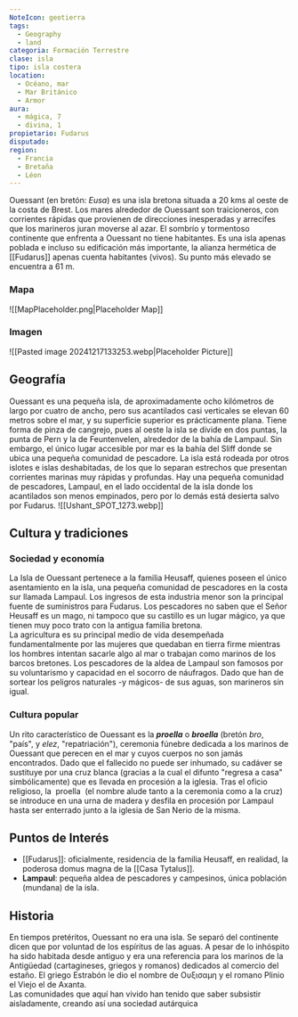 ```yaml
---
NoteIcon: geotierra
tags:
  - Geography 
  - land 
categoria: Formación Terrestre
clase: isla
tipo: isla costera
location: 
  - Océano, mar 
  - Mar Británico
  - Armor 
aura:
  - mágica, 7
  - divina, 1
propietario: Fudarus 
disputado: 
region:
  - Francia 
  - Bretaña 
  - Léon 
---
```





Ouessant (en bretón: *Eusa*) es una isla bretona situada a 20 kms al oeste de la costa de Brest. Los mares alrededor de Ouessant son traicioneros, con corrientes rápidas que provienen de direcciones inesperadas y arrecifes que los marineros juran moverse al azar. El sombrío y tormentoso continente que enfrenta a Ouessant no tiene habitantes. Es una isla apenas poblada e incluso su edificación más importante, la alianza hermética de [[Fudarus]] apenas cuenta habitantes (vivos).  Su punto más elevado se encuentra a 61 m. 


### Mapa
![[MapPlaceholder.png|Placeholder Map]]

### Imagen
![[Pasted image 20241217133253.webp|Placeholder Picture]]


## Geografía 
Ouessant es una pequeña isla, de aproximadamente ocho kilómetros de largo por cuatro de ancho, pero sus acantilados casi verticales se elevan 60 metros sobre el mar, y su superficie superior es prácticamente plana. 
Tiene forma de pinza de cangrejo, pues al oeste la isla se divide en dos puntas, la punta de Pern y la de Feuntenvelen, alrededor de la bahía de Lampaul. Sin embargo, el único lugar accesible por mar es la bahía del Sliff donde se ubica una pequeña comunidad de pescadore. La isla está rodeada por otros islotes e islas deshabitadas, de los que lo separan estrechos que presentan corrientes marinas muy rápidas y profundas. Hay una pequeña comunidad de pescadores, Lampaul, en el lado occidental de la isla donde los acantilados son menos empinados, pero por lo demás está desierta salvo por Fudarus.
![[Ushant_SPOT_1273.webp]]

## Cultura  y tradiciones
### Sociedad y economía
La Isla de Ouessant pertenece a la familia Heusaff, quienes poseen el único asentamiento en la isla, una pequeña comunidad de pescadores en la costa sur llamada Lampaul. Los ingresos de esta industria menor son la principal fuente de suministros para Fudarus. Los pescadores no saben que el Señor Heusaff es un mago, ni tampoco que su castillo es un lugar mágico, ya que tienen muy poco trato con la antigua familia bretona.  
La agricultura es su principal medio de vida desempeñada fundamentalmente por las mujeres que quedaban en tierra firme mientras los hombres intentan sacarle algo al mar o trabajan como marinos de los barcos bretones.  Los pescadores de la aldea de Lampaul son famosos por su voluntarismo y capacidad en el socorro de náufragos. Dado que han de sortear los peligros naturales -y mágicos- de sus aguas, son marineros sin igual. 
### Cultura popular
Un rito característico de Ouessant es la ***proella*** o ***broella***  (bretón *bro*, "país", y *elez*, "repatriación"), ceremonia fúnebre dedicada a los marinos de Ouessant que perecen en el mar y cuyos cuerpos no son jamás encontrados. Dado que el fallecido no puede ser inhumado, su cadáver se sustituye por una cruz blanca (gracias a la cual el difunto "regresa a casa" simbólicamente) que es llevada en procesión a la iglesia. Tras el oficio religioso, la  proella  (el nombre alude tanto a la ceremonia como a la cruz) se introduce en una urna de madera y desfila en procesión por Lampaul hasta ser enterrado junto a la iglesia de San Nerio de la misma.

## Puntos de Interés
- [[Fudarus]]: oficialmente, residencia de la familia Heusaff, en realidad, la poderosa domus magna de la [[Casa Tytalus]]. 
- **Lampaul**: pequeña aldea de pescadores y campesinos, única población (mundana) de la isla. 

## Historia
En tiempos pretéritos, Ouessant no era una isla. Se separó del continente dicen que por voluntad de los espíritus de las aguas. A pesar de lo inhóspito ha sido habitada desde antiguo y era una referencia para los marinos de la Antigüedad (cartagineses, griegos y romanos) dedicados al comercio del estaño. El griego Estrabón le dio el nombre de Oυξισαμη y el romano Plinio el Viejo el de Axanta.  
Las comunidades que aquí han vivido han tenido que saber subsistir aisladamente, creando así una sociedad autárquica


